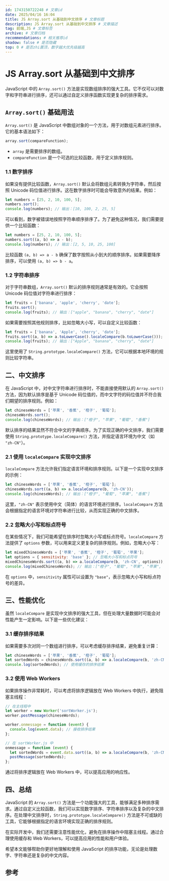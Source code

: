 ```yaml
---
id: 1743150722248 # 文章id
date: 2025/04/16 16:04
title: JS Array.sort 从基础到中文排序 # 文章标题
description: JS Array.sort 从基础到中文排序 # 文章描述
tag: 前端,JS # 文章标签
archive: # 文章归档
recommendations: # 相关推荐id
shadow: false # 是否隐藏
top: 0 # 是否zhi置顶，数字越大优先级越高
---
```


# JS Array.sort 从基础到中文排序

JavaScript 中的 `Array.sort()` 方法是实现数组排序的强大工具。它不仅可以对数字和字符串进行排序，还可以通过自定义排序函数实现更复杂的排序需求。

## `Array.sort()` 基础用法

`Array.sort()` 是 JavaScript 中数组对象的一个方法，用于对数组元素进行排序。它的基本语法如下：

```javascript
array.sort(compareFunction);
```

- `array` 是需要排序的数组。
- `compareFunction` 是一个可选的比较函数，用于定义排序规则。

### 1.1 数字排序

如果没有提供比较函数，`Array.sort()` 默认会将数组元素转换为字符串，然后按照 Unicode 码位值进行排序。这在数字排序时可能会导致意外的结果。例如：

```javascript
let numbers = [25, 2, 10, 100, 5];
numbers.sort();
console.log(numbers); // 输出：[10, 100, 2, 25, 5]
```

可以看到，数字被错误地按照字符串顺序排序了。为了避免这种情况，我们需要提供一个比较函数：

```javascript
let numbers = [25, 2, 10, 100, 5];
numbers.sort((a, b) => a - b);
console.log(numbers); // 输出：[2, 5, 10, 25, 100]
```

比较函数 `(a, b) => a - b` 确保了数字按照从小到大的顺序排序。如果需要降序排序，可以使用 `(a, b) => b - a`。

### 1.2 字符串排序

对于字符串数组，`Array.sort()` 默认的排序规则通常是有效的。它会按照 Unicode 码位值对字符串进行排序：

```javascript
let fruits = ['banana', 'apple', 'cherry', 'date'];
fruits.sort();
console.log(fruits); // 输出：["apple", "banana", "cherry", "date"]
```

如果需要按照其他规则排序，比如忽略大小写，可以自定义比较函数：

```javascript
let fruits = ['banana', 'Apple', 'cherry', 'date'];
fruits.sort((a, b) => a.toLowerCase().localeCompare(b.toLowerCase()));
console.log(fruits); // 输出：["Apple", "banana", "cherry", "date"]
```

这里使用了 `String.prototype.localeCompare()` 方法，它可以根据本地环境的规则比较字符串。

## 二、中文排序

在 JavaScript 中，对中文字符串进行排序时，不能直接使用默认的 `Array.sort()` 方法，因为默认排序是基于 Unicode 码位值的，而中文字符的码位值并不符合我们期望的排序规则。例如：

```javascript
let chineseWords = ['苹果', '香蕉', '橙子', '葡萄'];
chineseWords.sort();
console.log(chineseWords); // 输出：["橙子", "苹果", "葡萄", "香蕉"]
```

默认排序的结果显然不符合中文的字典顺序。为了实现正确的中文排序，我们需要使用 `String.prototype.localeCompare()` 方法，并指定语言环境为中文（如 `"zh-CN"`）。

### 2.1 使用 `localeCompare` 实现中文排序

`localeCompare` 方法允许我们指定语言环境和排序规则。以下是一个实现中文排序的示例：

```javascript
let chineseWords = ['苹果', '香蕉', '橙子', '葡萄'];
chineseWords.sort((a, b) => a.localeCompare(b, 'zh-CN'));
console.log(chineseWords); // 输出：["橙子", "葡萄", "苹果", "香蕉"]
```

这里，`"zh-CN"` 表示使用中文（简体）的语言环境进行排序。`localeCompare` 方法会根据指定的语言环境对字符串进行比较，从而实现正确的中文排序。

### 2.2 忽略大小写和标点符号

在某些情况下，我们可能希望在排序时忽略大小写或标点符号。`localeCompare` 方法提供了 `options` 参数，可以用来定义更复杂的排序规则。例如，忽略大小写：

```javascript
let mixedChineseWords = ['苹果', '香蕉', '橙子', '葡萄', '苹果'];
let options = { sensitivity: 'base' }; // 忽略大小写和标点符号
mixedChineseWords.sort((a, b) => a.localeCompare(b, 'zh-CN', options));
console.log(mixedChineseWords); // 输出：["橙子", "葡萄", "苹果", "苹果", "香蕉"]
```

在 `options` 中，`sensitivity` 属性可以设置为 `"base"`，表示忽略大小写和标点符号的差异。

## 三、性能优化

虽然 `localeCompare` 是实现中文排序的强大工具，但在处理大量数据时可能会对性能产生一定影响。以下是一些优化建议：

### 3.1 缓存排序结果

如果需要多次对同一个数组进行排序，可以考虑缓存排序结果，避免重复计算：

```javascript
let chineseWords = ['苹果', '香蕉', '橙子', '葡萄'];
let sortedWords = chineseWords.sort((a, b) => a.localeCompare(b, 'zh-CN'));
console.log(sortedWords); // 使用缓存的排序结果
```

### 3.2 使用 Web Workers

如果排序操作非常耗时，可以考虑将排序逻辑放在 Web Workers 中执行，避免阻塞主线程：

```javascript
// 在主线程中
let worker = new Worker('sortWorker.js');
worker.postMessage(chineseWords);

worker.onmessage = function (event) {
  console.log(event.data); // 接收排序结果
};

// 在 sortWorker.js 中
onmessage = function (event) {
  let sortedWords = event.data.sort((a, b) => a.localeCompare(b, 'zh-CN'));
  postMessage(sortedWords);
};
```

通过将排序逻辑放在 Web Workers 中，可以提高应用的响应性。

## 四、总结

JavaScript 的 `Array.sort()` 方法是一个功能强大的工具，能够满足多种排序需求。通过自定义比较函数，我们可以实现数字排序、字符串排序以及复杂的中文排序。在处理中文排序时，`String.prototype.localeCompare()` 方法是不可或缺的工具，它能够根据指定的语言环境实现正确的排序规则。

在实际开发中，我们还需要注意性能优化，避免在排序操作中阻塞主线程。通过合理使用缓存和 Web Workers，可以提高应用的性能和用户体验。

希望本文能够帮助你更好地理解和使用 JavaScript 的排序功能，无论是处理数字、字符串还是复杂的中文内容。

## 参考
